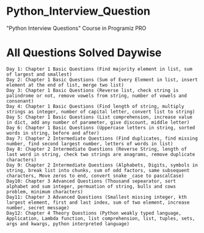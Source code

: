 # Python_Interview_Question
"Python Interview Questions" Course in Programiz PRO 

# All Questions Solved Daywise
    Day 1: Chapter 1 Basic Questions (Find majority element in list, sum of largest and smallest)
    Day 2: Chapter 1 Basic Questions (Sum of Every Element in list, insert element at the end of list, merge two list)
    Day 3: Chapter 1 Basic Questions (Reverse list, check string is palindrome or not, remove vowels from string, number of vowels and consonant)
    Day 4: Chapter 1 Basic Questions (Find length of string, multiply strings as integer, number of capital letter, convert list to string)
    Day 5: Chapter 1 Basic Questions (List comprehension, increase value in dict, add any number of parameter, give discount, middle letter)
    Day 6: Chapter 1 Basic Questions (Uppercase letters in string, sorted words in string, before and after)
    Day 7: Chapter 2 Intermediate Questions (Find duplicates, find missing number, find second largest number, letters of words in list)
    Day 8: Chapter 2 Intermediate Questions (Reverse String, length of last word in string, check two strings are anagrams, remove duplicate characters)
    Day 9: Chapter 2 Intermediate Questions (Alphabets, Digits, symbols in string, break list into chunks, sum of odd factors, same subsequent characters, Move zeros to end, convert snake _case to pascalCase)
    Day10: Chapter 3 Advanced Questions (Thousand sepearator, sort alphabet and sum integer, permuation of string, bulls and cows problem, minimum characters)
    Day11: Chapter 3 Advanced Questions (Smallest missing integer, kth largest element, first and last index, sum of two element, increase number, secret message)
    Day12: Chapter 4 Theory Questions (Python weakly typed language, Application, Lambda function, list comprehension, list, tuples, sets, args and kwargs, python interpreted language)